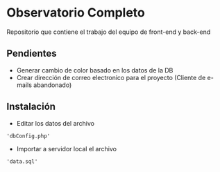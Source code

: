 # Observatorio Completo

Repositorio que contiene el trabajo del equipo de front-end y back-end

## Pendientes

* Generar cambio de color basado en los datos de la DB
* Crear dirección de correo electronico para el proyecto (Cliente de e-mails abandonado)

## Instalación

* Editar los datos del archivo

```
'dbConfig.php'
```

* Importar a servidor local el archivo

```
'data.sql'
```
